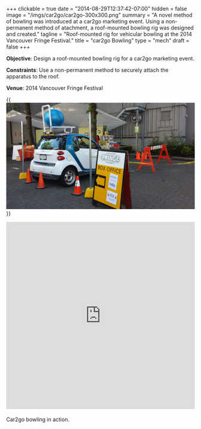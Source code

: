 +++
clickable = true
date = "2014-08-29T12:37:42-07:00"
hidden = false
image = "/imgs/car2go/car2go-300x300.png"
summary = "A novel method of bowling was introduced at a car2go marketing event. Using a non-permanent method of atachment, a roof-mounted bowling rig was designed and created."
tagline = "Roof-mounted rig for vehicular bowling at the 2014 Vancouver Fringe Festival."
title = "car2go Bowling"
type = "mech"
draft = false
+++

<p><strong>Objective</strong>: Design a roof-mounted bowling rig for a car2go marketing event.</p>

<p><strong>Constraints</strong>: Use a non-permanent method to securely attach the apparatus to the roof.</p>

<p><strong>Venue</strong>: 2014 Vancouver Fringe Festival</p>

{{<img caption="Bowling rig set up and ready to roll." src="/imgs/car2go/20140907_165320.jpg">}}

<div style='position:relative;padding-bottom:505px'><iframe src='https://gfycat.com/ifr/VastFoolishJaeger' frameborder='0' scrolling='no' width='100%' height='500px' style='position:absolute;top:0;left:0;' allowfullscreen></iframe></div>
<p class="caption">Car2go bowling in action.</p>